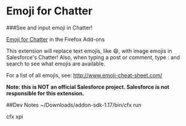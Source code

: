 Emoji for Chatter
=======================

###See and input emoji in Chatter!

[Emoji for Chatter](https://addons.mozilla.org/en-US/firefox/addon/emoji-for-chatter/) in the Firefox Add-ons

This extension will replace text emojis, like :smile:, with image emojis in Salesforce's Chatter! Also, when typing a post or comment, type : and search to see what emojis are available.

For a list of all emojis, see: http://www.emoji-cheat-sheet.com/

**Note: this is NOT an official Salesforce project. Salesforce is not responsible for this extension.**


##Dev Notes
~/Downloads/addon-sdk-1.17/bin/cfx run

cfx xpi